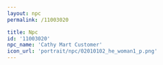 ```yaml
---
layout: npc
permalink: /11003020

title: Npc
id: '11003020'
npc_name: 'Cathy Mart Customer'
icon_url: 'portrait/npc/02010102_he_woman1_p.png'
---
```

